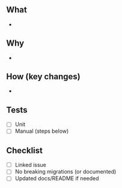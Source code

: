 ## What
-

## Why
-

## How (key changes)
-

## Tests
- [ ] Unit
- [ ] Manual (steps below)

## Checklist
- [ ] Linked issue
- [ ] No breaking migrations (or documented)
- [ ] Updated docs/README if needed
